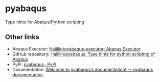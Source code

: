 # pyabaqus
 Type hints for Abaqus/Python scripting

## Other links

- Abaqus Executor: [Haiiliin/pyabaqus-executor: Abaqus Executor](https://github.com/Haiiliin/pyabaqus-executor)
- GitHub repository: [Haiiliin/pyabaqus: Type hints for python scripting of Abaqus](https://github.com/Haiiliin/pyabaqus)
- PyPI: [pyabaqus · PyPI](https://pypi.org/project/pyabaqus/)
- Documentation: [Welcome to pyabaqus’s documentation! — pyabaqus documentation](https://haiiliin.com/pyabaqus/)
